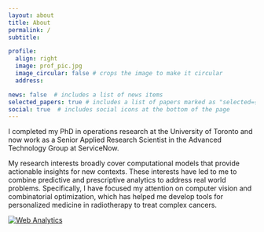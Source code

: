 ```yaml
---
layout: about
title: About
permalink: /
subtitle:

profile:
  align: right
  image: prof_pic.jpg
  image_circular: false # crops the image to make it circular
  address: 

news: false  # includes a list of news items 
selected_papers: true # includes a list of papers marked as "selected={true}"
social: true  # includes social icons at the bottom of the page
---
```


I completed my PhD in operations research at the University of Toronto and now work as a Senior Applied Research Scientist in the Advanced Technology Group at ServiceNow.

My research interests broadly cover computational models that provide actionable insights for new contexts. These interests have led to me to combine predictive and prescriptive analytics to address real world problems. Specifically, I have focused my attention on computer vision and combinatorial optimization, which has helped me develop tools for personalized medicine in radiotherapy to treat complex cancers. 

<!-- Default Statcounter code for homePage
https://ababier.github.io -->
<script type="text/javascript">
var sc_project=11783026; 
var sc_invisible=1; 
var sc_security="1815258f"; 
</script>
<script type="text/javascript"
src="https://www.statcounter.com/counter/counter.js"
async></script>
<noscript><div class="statcounter"><a title="Web Analytics"
href="https://statcounter.com/" target="_blank"><img
class="statcounter"
src="https://c.statcounter.com/11783026/0/1815258f/1/"
alt="Web Analytics"
referrerPolicy="no-referrer-when-downgrade"></a></div></noscript>
<!-- End of Statcounter Code -->
